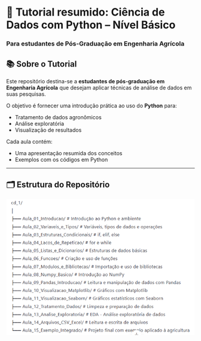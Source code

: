 # 🌾 Tutorial resumido: Ciência de Dados com Python – Nível Básico  
### Para estudantes de Pós-Graduação em Engenharia Agrícola

## 📚 Sobre o Tutorial

Este repositório destina-se a  **estudantes de pós-graduação em Engenharia Agrícola** que desejam aplicar técnicas de análise de dados em suas pesquisas.

O objetivo é fornecer uma introdução prática ao uso do **Python** para:
- Tratamento de dados agronômicos
- Análise exploratória
- Visualização de resultados

Cada aula contém:
- Uma apresentação resumida dos conceitos
- Exemplos com os códigos em Python

---

## 🗂️ Estrutura do Repositório

![alt text](image.png)

